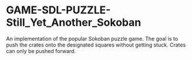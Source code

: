 # GAME-SDL-PUZZLE-Still_Yet_Another_Sokoban
An implementation of the popular Sokoban puzzle game. The goal is to push the crates onto the designated squares without getting stuck. Crates can only be pushed forward.
